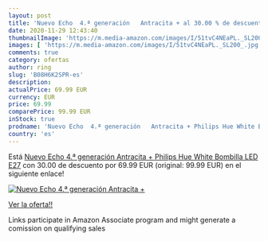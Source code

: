 ```yaml
---
layout: post
title: 'Nuevo Echo  4.ª generación   Antracita + al 30.00 % de descuento'
date: 2020-11-29 12:43:40
thumbnailImage: 'https://m.media-amazon.com/images/I/51tvC4NEaPL._SL200_.jpg'
images: [ 'https://m.media-amazon.com/images/I/51tvC4NEaPL._SL200_.jpg' ]
comments: true
category: ofertas
author: ring
slug: 'B08H6K2SPR-es'
description:
actualPrice: 69.99 EUR
currency: EUR
price: 69.99
comparePrice: 99.99 EUR
inStock: true
prodname: 'Nuevo Echo  4.ª generación   Antracita + Philips Hue White Bombilla LED E27'
country: 'es'
---
```


Está [Nuevo Echo  4.ª generación   Antracita + Philips Hue White Bombilla LED E27](https://www.amazon.es/dp/B08H6K2SPR/?tag=tolees-21) con 30.00 de descuento por 69.99 EUR (original: 99.99 EUR) en el siguiente enlace!

[![Nuevo Echo  4.ª generación   Antracita +](https://m.media-amazon.com/images/I/51tvC4NEaPL._SL200_.jpg)](https://www.amazon.es/dp/B08H6K2SPR/?tag=tolees-21)

[Ver la oferta!!](https://www.amazon.es/dp/B08H6K2SPR/?tag=tolees-21)

Links participate in Amazon Associate program and might generate a comission on qualifying sales


